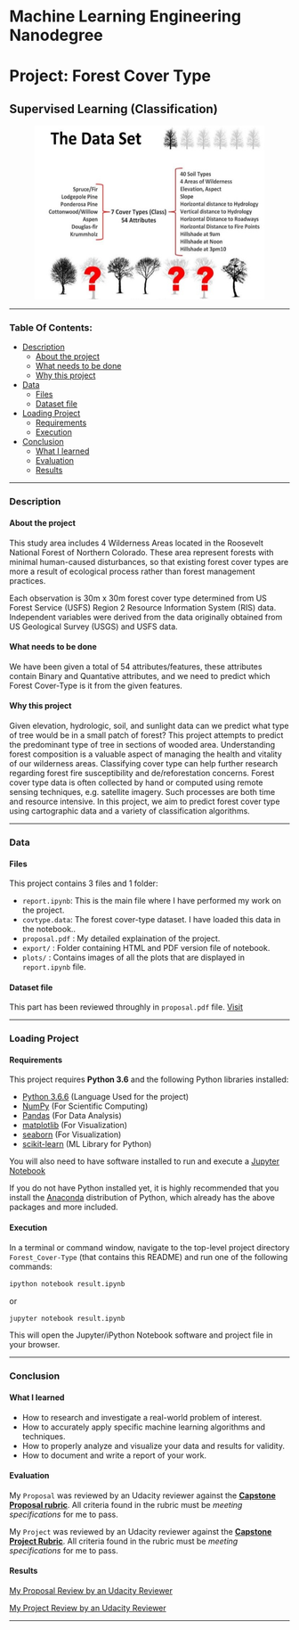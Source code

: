 # Machine Learning Engineering Nanodegree
# Project: Forest Cover Type
## Supervised Learning (Classification)

<p align = 'center'><img src = 'logo.jpg', height=312, width =412></p>

----

### Table Of Contents:
- [Description](#description)<br>
    - [About the project](#about-the-project)<br>
    - [What needs to be done](#what-needs-to-be-done)<br>
    - [Why this project](#why-this-project)<br>
- [Data](#data)<br>
    - [Files](#files)<br>
    - [Dataset file](#dataset-file)<br>
- [Loading Project](#loading-project)<br>
    - [Requirements](#requirements)<br>
    - [Execution](#execution)<br>
- [Conclusion](#conclusion)<br>
    - [What I learned](#what-i-learned)<br>
    - [Evaluation](#evaluation)
    - [Results](#results)

----

### Description

#### About the project
This study area includes 4 Wilderness Areas located in the Roosevelt National Forest of Northern Colorado. These area represent forests with minimal human-caused disturbances, so that existing forest cover types are more a result of ecological process rather than forest management practices.

Each observation is 30m x 30m forest cover type determined from US Forest Service (USFS) Region 2 Resource Information System (RIS) data. Independent variables were derived from the data originally obtained from US Geological Survey (USGS) and USFS data.


#### What needs to be done
We have been given a total of 54 attributes/features, these attributes contain Binary and Quantative attributes, and we need to predict which Forest Cover-Type is it from the given features.


#### Why this project
Given elevation, hydrologic, soil, and sunlight data can we predict what type of tree would be in a small patch of forest? This project attempts to predict the predominant type of tree in sections of wooded area. Understanding forest composition is a valuable aspect of managing the health and vitality of our wilderness areas. Classifying cover type can help further research regarding forest fire susceptibility and de/reforestation concerns. Forest cover type data is often collected by hand or computed using remote sensing techniques, e.g. satellite imagery. Such processes are both time and resource intensive. In this project, we aim to predict forest cover type using cartographic data and a variety of classification algorithms.


----

### Data

#### Files

This project contains 3 files and 1 folder:

- `report.ipynb`: This is the main file where I have performed my work on the project.
- `covtype.data`: The forest cover-type dataset. I have loaded this data in the notebook..
- `proposal.pdf` : My detailed explaination of the project.
- `export/` : Folder containing HTML and PDF version file of notebook.
- `plots/` : Contains images of all the plots that are displayed in `report.ipynb` file.

#### Dataset file
This part has been reviewed throughly in `proposal.pdf` file. [Visit](https://github.com/JuzerShakir/Forest_Cover-Type/blob/master/proposal.pdf)

----

### Loading Project

#### Requirements

This project requires **Python 3.6** and the following Python libraries installed:

- [Python 3.6.6](https://www.python.org/downloads/release/python-366/)      (Language Used for the project)
- [NumPy](http://www.numpy.org/)                                            (For Scientific Computing)
- [Pandas](http://pandas.pydata.org)                                        (For Data Analysis)
- [matplotlib](http://matplotlib.org/)                                      (For Visualization)   
- [seaborn](https://seaborn.pydata.org/installing.html)                     (For Visualization)
- [scikit-learn](http://scikit-learn.org/stable/)                           (ML Library for Python)

You will also need to have software installed to run and execute a [Jupyter Notebook](http://jupyter.org/install)

If you do not have Python installed yet, it is highly recommended that you install the [Anaconda](https://www.anaconda.com/download/) distribution of Python, which already has the above packages and more included.

#### Execution

In a terminal or command window, navigate to the top-level project directory `Forest_Cover-Type` (that contains this README) and run one of the following commands:

```bash
ipython notebook result.ipynb
```  
or
```bash
jupyter notebook result.ipynb
```

This will open the Jupyter/iPython Notebook software and project file in your browser.

-----

### Conclusion

#### What I learned
- How to research and investigate a real-world problem of interest.
- How to accurately apply specific machine learning algorithms and techniques.
- How to properly analyze and visualize your data and results for validity.
- How to document and write a report of your work.

#### Evaluation
My `Proposal` was reviewed by an Udacity reviewer against the **<a href="https://review.udacity.com/#!/rubrics/410/view" target="_blank">Capstone Proposal rubric</a>**. All criteria found in the rubric must be *meeting specifications* for me to pass.

My `Project` was reviewed by an Udacity reviewer against the **<a href="https://review.udacity.com/#!/rubrics/108/view" target="_blank">Capstone Project Rubric</a>**. All criteria found in the rubric must be *meeting specifications* for me to pass.

#### Results
[My Proposal Review by an Udacity Reviewer](https://review.udacity.com/#!/reviews/1419617)

[My Project Review by an Udacity Reviewer](https://review.udacity.com/#!/reviews/1435956)

----